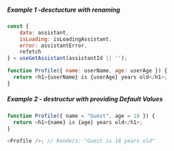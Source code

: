
##### Example 1 -desctucture with renaming

```javascript
const {
    data: assistant,
    isLoading: isLoadingAssistant,
    error: assistantError,
    refetch
} = useGetAssistant(assistantId || '');
```
```javascript
function Profile({ name: userName, age: userAge }) {
  return <h1>{userName} is {userAge} years old</h1>;
}
```
##### Example 2 - destructur with providing Default Values
```javascript
function Profile({ name = "Guest", age = 18 }) {
  return <h1>{name} is {age} years old</h1>;
}

<Profile />; // Renders: "Guest is 18 years old"
```